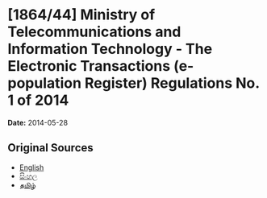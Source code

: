 # [1864/44] Ministry of Telecommunications and Information Technology - The Electronic Transactions (e-population Register) Regulations No. 1 of 2014

**Date:** 2014-05-28

## Original Sources

- [English](https://documents.gov.lk/view/extra-gazettes/2014/5/1864-44_E.pdf)
- [සිංහල](https://documents.gov.lk/view/extra-gazettes/2014/5/1864-44_S.pdf)
- [தமிழ்](https://documents.gov.lk/view/extra-gazettes/2014/5/1864-44_T.pdf)
